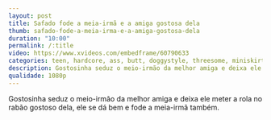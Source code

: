 ```yaml
---
layout: post
title: Safado fode a meia-irmã e a amiga gostosa dela
thumb: safado-fode-a-meia-irma-e-a-amiga-gostosa-dela
duration: "10:00"
permalink: /:title
video: https://www.xvideos.com/embedframe/60790633
categories: teen, hardcore, ass, butt, doggystyle, threesome, miniskirt, teens, big-ass, college, big-cock, stepsister, big-butt, step-sister, teen-fuck, teen-sex, teen-porn, teen-hardcore, teen-blowjob, reality-porn
description: Gostosinha seduz o meio-irmão da melhor amiga e deixa ele meter a rola no rabão gostoso dela, ele se dá bem e fode a meia-irmã também.
qualidade: 1080p
---
```

Gostosinha seduz o meio-irmão da melhor amiga e deixa ele meter a rola no rabão gostoso dela, ele se dá bem e fode a meia-irmã também.